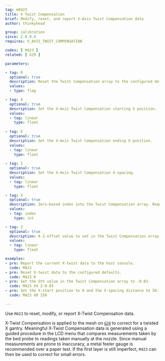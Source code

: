 ```yaml
---
tag: m0423
title: X Twist Compensation
brief: Modify, reset, and report X-Axis Twist Compensation data
author: thinkyhead

group: calibration
since: 2.0.9.4
requires: X_AXIS_TWIST_COMPENSATION

codes: [ M423 ]
related: [ G29 ]

parameters:

- tag: R
  optional: true
  description: Reset the Twist Compensation array to the configured default values.
  values:
  - type: flag

- tag: A
  optional: true
  description: Set the X-Axis Twist Compensation starting X position.
  values:
  - tag: linear
    type: float
    
- tag: E
  optional: true
  description: Set the X-Axis Twist Compensation ending X position.
  values:
  - tag: linear
    type: float
    
- tag: I
  optional: true
  description: Set the X-Axis Twist Compensation X-spacing.
  values:
  - tag: linear
    type: float

- tag: X
  optional: true
  description: Zero-based index into the Twist Compensation array. Requires a `Z` value.
  values:
  - tag: index
    type: int

- tag: Z
  optional: true
  description: A Z-offset value to set in the Twist Compensation array. Requires an `X` index.
  values:
  - tag: linear
    type: float

examples:
- pre: Report the current X-twist data to the host console.
  code: M423
- pre: Reset X-twist data to the configured defaults.
  code: M423 R
- pre: Set the 5th value in the Twist Compensation array to -0.03.
  code: M423 X4 Z-0.03
- pre: Set the X-start position to 0 and the X-spacing distance to 50.
  code: M423 X0 I50

---
```


Use `M423` to reset, modify, or report X-Twist Compensation data.

X-Twist Compensation is applied to the mesh on [`G29`](/docs/gcode/G029.html) to correct for a twisted X gantry. Meaningful X-Twist Compensation data is generated using a guided procedure in the LCD menu that compares measurements taken by the bed probe to readings taken manually at the nozzle. Since manual measurements are prone to inaccuracy, a metal feeler gauge is recommended over a paper test. If the first layer is still imperfect, `M423` can then be used to correct for small errors.
